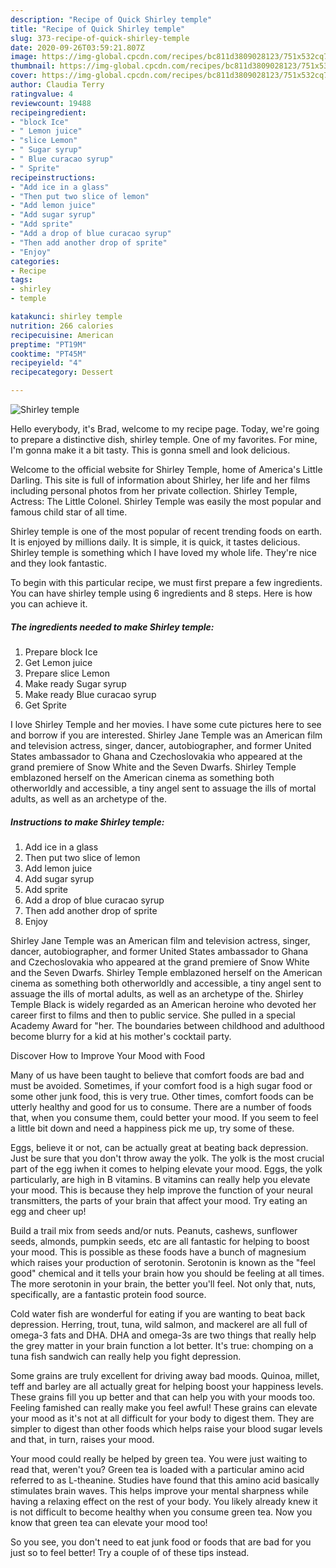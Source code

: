 ```yaml
---
description: "Recipe of Quick Shirley temple"
title: "Recipe of Quick Shirley temple"
slug: 373-recipe-of-quick-shirley-temple
date: 2020-09-26T03:59:21.807Z
image: https://img-global.cpcdn.com/recipes/bc811d3809028123/751x532cq70/shirley-temple-recipe-main-photo.jpg
thumbnail: https://img-global.cpcdn.com/recipes/bc811d3809028123/751x532cq70/shirley-temple-recipe-main-photo.jpg
cover: https://img-global.cpcdn.com/recipes/bc811d3809028123/751x532cq70/shirley-temple-recipe-main-photo.jpg
author: Claudia Terry
ratingvalue: 4
reviewcount: 19488
recipeingredient:
- "block Ice"
- " Lemon juice"
- "slice Lemon"
- " Sugar syrup"
- " Blue curacao syrup"
- " Sprite"
recipeinstructions:
- "Add ice in a glass"
- "Then put two slice of lemon"
- "Add lemon juice"
- "Add sugar syrup"
- "Add sprite"
- "Add a drop of blue curacao syrup"
- "Then add another drop of sprite"
- "Enjoy"
categories:
- Recipe
tags:
- shirley
- temple

katakunci: shirley temple 
nutrition: 266 calories
recipecuisine: American
preptime: "PT19M"
cooktime: "PT45M"
recipeyield: "4"
recipecategory: Dessert

---
```



![Shirley temple](https://img-global.cpcdn.com/recipes/bc811d3809028123/751x532cq70/shirley-temple-recipe-main-photo.jpg)

Hello everybody, it's Brad, welcome to my recipe page. Today, we're going to prepare a distinctive dish, shirley temple. One of my favorites. For mine, I'm gonna make it a bit tasty. This is gonna smell and look delicious.

Welcome to the official website for Shirley Temple, home of America&#39;s Little Darling. This site is full of information about Shirley, her life and her films including personal photos from her private collection. Shirley Temple, Actress: The Little Colonel. Shirley Temple was easily the most popular and famous child star of all time.

Shirley temple is one of the most popular of recent trending foods on earth. It is enjoyed by millions daily. It is simple, it is quick, it tastes delicious. Shirley temple is something which I have loved my whole life. They're nice and they look fantastic.


To begin with this particular recipe, we must first prepare a few ingredients. You can have shirley temple using 6 ingredients and 8 steps. Here is how you can achieve it.

<!--inarticleads1-->

##### The ingredients needed to make Shirley temple:

1. Prepare block Ice
1. Get  Lemon juice
1. Prepare slice Lemon
1. Make ready  Sugar syrup
1. Make ready  Blue curacao syrup
1. Get  Sprite


I love Shirley Temple and her movies. I have some cute pictures here to see and borrow if you are interested. Shirley Jane Temple was an American film and television actress, singer, dancer, autobiographer, and former United States ambassador to Ghana and Czechoslovakia who appeared at the grand premiere of Snow White and the Seven Dwarfs. Shirley Temple emblazoned herself on the American cinema as something both otherworldly and accessible, a tiny angel sent to assuage the ills of mortal adults, as well as an archetype of the. 

<!--inarticleads2-->

##### Instructions to make Shirley temple:

1. Add ice in a glass
1. Then put two slice of lemon
1. Add lemon juice
1. Add sugar syrup
1. Add sprite
1. Add a drop of blue curacao syrup
1. Then add another drop of sprite
1. Enjoy


Shirley Jane Temple was an American film and television actress, singer, dancer, autobiographer, and former United States ambassador to Ghana and Czechoslovakia who appeared at the grand premiere of Snow White and the Seven Dwarfs. Shirley Temple emblazoned herself on the American cinema as something both otherworldly and accessible, a tiny angel sent to assuage the ills of mortal adults, as well as an archetype of the. Shirley Temple Black is widely regarded as an American heroine who devoted her career first to films and then to public service. She pulled in a special Academy Award for &#34;her. The boundaries between childhood and adulthood become blurry for a kid at his mother&#39;s cocktail party. 

Discover How to Improve Your Mood with Food


Many of us have been taught to believe that comfort foods are bad and must be avoided. Sometimes, if your comfort food is a high sugar food or some other junk food, this is very true. Other times, comfort foods can be utterly healthy and good for us to consume. There are a number of foods that, when you consume them, could better your mood. If you seem to feel a little bit down and need a happiness pick me up, try some of these.

Eggs, believe it or not, can be actually great at beating back depression. Just be sure that you don't throw away the yolk. The yolk is the most crucial part of the egg iwhen it comes to helping elevate your mood. Eggs, the yolk particularly, are high in B vitamins. B vitamins can really help you elevate your mood. This is because they help improve the function of your neural transmitters, the parts of your brain that affect your mood. Try eating an egg and cheer up!

Build a trail mix from seeds and/or nuts. Peanuts, cashews, sunflower seeds, almonds, pumpkin seeds, etc are all fantastic for helping to boost your mood. This is possible as these foods have a bunch of magnesium which raises your production of serotonin. Serotonin is known as the "feel good" chemical and it tells your brain how you should be feeling at all times. The more serotonin in your brain, the better you'll feel. Not only that, nuts, specifically, are a fantastic protein food source.

Cold water fish are wonderful for eating if you are wanting to beat back depression. Herring, trout, tuna, wild salmon, and mackerel are all full of omega-3 fats and DHA. DHA and omega-3s are two things that really help the grey matter in your brain function a lot better. It's true: chomping on a tuna fish sandwich can really help you fight depression. 

Some grains are truly excellent for driving away bad moods. Quinoa, millet, teff and barley are all actually great for helping boost your happiness levels. These grains fill you up better and that can help you with your moods too. Feeling famished can really make you feel awful! These grains can elevate your mood as it's not at all difficult for your body to digest them. They are simpler to digest than other foods which helps raise your blood sugar levels and that, in turn, raises your mood.

Your mood could really be helped by green tea. You were just waiting to read that, weren't you? Green tea is loaded with a particular amino acid referred to as L-theanine. Studies have found that this amino acid basically stimulates brain waves. This helps improve your mental sharpness while having a relaxing effect on the rest of your body. You likely already knew it is not difficult to become healthy when you consume green tea. Now you know that green tea can elevate your mood too!

So you see, you don't need to eat junk food or foods that are bad for you just so to feel better! Try  a  couple of  of  these  tips  instead.

